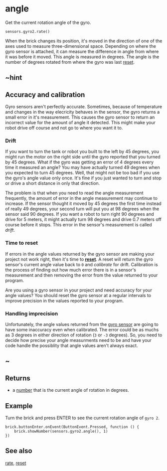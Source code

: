 # angle

Get the current rotation angle of the gyro.

```sig
sensors.gyro2.rate()
```

When the brick changes its position, it's moved in the direction of one of the axes used to measure three-dimensional space. Depending on where the gyro sensor is attached, it can measure the difference in angle from where it was before it moved. This angle is measured in degrees. The angle is the number of degrees rotated from where the gyro was last [reset](/reference/sensors/gyro/reset).

## ~hint

## Accuracy and calibration

Gyro sensors aren't perfectly accurate. Sometimes, because of temperature and changes in the way elecricity behaves in the sensor, the gyro returns a small error in it's measurement. This causes the gyro sensor to return an incorrect value for the amount of angle it detected. This might make your robot drive off course and not go to where you want it to.

### Drift

If you want to turn the tank or robot you built to the left by 45 degrees, you might run the motor on the right side until the gyro reported that you turned by 45 degrees. What if the gyro was getting an error of 4 degrees every time it measured an angle? You may have actually turned 49 degrees when you expected to turn 45 degrees. Well, that might not be too bad if you use the gyro's angle value only once. It's fine if you just wanted to turn and stop or drive a short distance in only that direction.

The problem is that when you need to read the angle measurement frequently, the amount of error in the angle measurement may continue to increase. If the sensor thought it moved by 45 degrees the first time instead of really 49 degrees, your second turn will put you at 98 degrees when the sensor said 90 degrees. If you want a robot to turn right 90 degrees and drive for 5 meters, it might actually turn 98 degrees and drive 0.7 meters off course before it stops. This error in the sensor's measurement is called _drift_.

### Time to reset

If errors in the angle values returned by the gyro sensor are making your project not work right, then it's time to **[reset](/reference/sensors/gyro/reset)**. A reset will return the gyro sensor's current angle value back to `0` and _calibrate_ for drift. Calibration is the process of finding out how much error there is in a sensor's measurement and then removing the error from the value returned to your program.

Are you using a gyro sensor in your project and need accuracy for your angle values? You should reset the gyro sensor at a regular intervals to improve precision in the values reported to your program.

### Handling imprecision

Unfortunately, the angle values returned from the [gyro sensor](https://education.lego.com/en-us/products/ev3-gyro-sensor-/45505) are going to have some inaccuracy even when calibrated. The error could be as muchs as 3 degrees in either direction of rotation (`3` or `-3` degrees). So, you need to decide how precise your angle measurments need to be and have your code handle the possiblity that angle values aren't always exact.

## ~

## Returns

* a [number](/types/number) that is the current angle of rotation in degrees.

## Example

Turn the brick and press ENTER to see the current rotation angle of `gyro 2`.

```blocks
brick.buttonEnter.onEvent(ButtonEvent.Pressed, function () {
    brick.showNumber(sensors.gyro2.angle(), 1)
})
```

## See also

[rate](/reference/sensors/gyro/rate), [reset](/reference/sensors/gyro/reset)